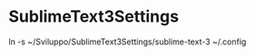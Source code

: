 SublimeText3Settings
====================

 ln -s ~/Sviluppo/SublimeText3Settings/sublime-text-3 ~/.config
